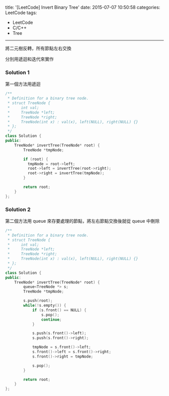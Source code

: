 title: '[LeetCode] Invert Binary Tree'
date: 2015-07-07 10:50:58
categories: LeetCode
tags:
- LeetCode
- C/C++
- Tree
---
將二元樹反轉，所有節點左右交換

<!-- more -->

分別用遞迴和迭代來實作

### Solution 1

第一個方法用遞迴

``` c++
/**
 * Definition for a binary tree node.
 * struct TreeNode {
 *     int val;
 *     TreeNode *left;
 *     TreeNode *right;
 *     TreeNode(int x) : val(x), left(NULL), right(NULL) {}
 * };
 */
class Solution {
public:
    TreeNode* invertTree(TreeNode* root) {
        TreeNode *tmpNode;

        if (root) {
          tmpNode = root->left;
          root->left = invertTree(root->right);
          root->right = invertTree(tmpNode);
        }

        return root;
    }
};
```

### Solution 2

第二個方法用 queue 來存要處理的節點，將左右節點交換後就從 queue 中刪除

``` c++
/**
 * Definition for a binary tree node.
 * struct TreeNode {
 *     int val;
 *     TreeNode *left;
 *     TreeNode *right;
 *     TreeNode(int x) : val(x), left(NULL), right(NULL) {}
 * };
 */
class Solution {
public:
    TreeNode* invertTree(TreeNode* root) {
        queue<TreeNode *> s;
        TreeNode *tmpNode;

        s.push(root);
        while(!s.empty()) {
            if (s.front() == NULL) {
                s.pop();
                continue;
            }

            s.push(s.front()->left);
            s.push(s.front()->right);

            tmpNode = s.front()->left;
            s.front()->left = s.front()->right;
            s.front()->right = tmpNode;

            s.pop();
        }

        return root;
    }
};
```
